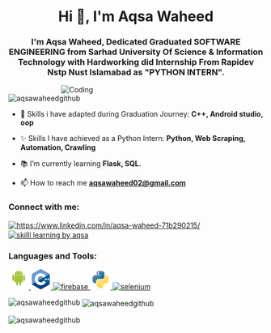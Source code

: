 <h1 align="center">Hi 👋, I'm Aqsa Waheed</h1>
<h3 align="center">I'm Aqsa Waheed, Dedicated Graduated SOFTWARE ENGINEERING from Sarhad University Of Science & Information Technology with Hardworking did Internship From Rapidev Nstp Nust Islamabad as "PYTHON INTERN".</h3>
<img align="right" alt="Coding" width="400" src="https://th.bing.com/th/id/R.f0fef1eb96e50c4820eee35462a62ab2?rik=OL8TvqhmzhIhrg&pid=ImgRaw&r=0")


<p align="left"> <img src="https://komarev.com/ghpvc/?username=aqsawaheedgithub&label=Profile%20views&color=0e75b6&style=flat" alt="aqsawaheedgithub" /> </p>

- 🔭 Skills i have adapted during Graduation Journey: **C++, Android studio, oop**

- ✨ Skills I have achieved as a Python Intern: **Python, Web Scraping, Automation, Crawling**

- 📚 I’m currently learning **Flask, SQL.**

- 📫 How to reach me **aqsawaheed02@gmail.com**

<h3 align="left">Connect with me:</h3>
<p align="left">
<a href="https://linkedin.com/in/https://www.linkedin.com/in/aqsa-waheed-71b290215/" target="blank"><img align="center" src="https://raw.githubusercontent.com/rahuldkjain/github-profile-readme-generator/master/src/images/icons/Social/linked-in-alt.svg" alt="https://www.linkedin.com/in/aqsa-waheed-71b290215/" height="30" width="40" /></a>
<a href="https://www.youtube.com/c/skilll learning by aqsa" target="blank"><img align="center" src="https://raw.githubusercontent.com/rahuldkjain/github-profile-readme-generator/master/src/images/icons/Social/youtube.svg" alt="skilll learning by aqsa" height="30" width="40" /></a>
</p>

<h3 align="left">Languages and Tools:</h3>
<p align="left"> <a href="https://developer.android.com" target="_blank" rel="noreferrer"> <img src="https://raw.githubusercontent.com/devicons/devicon/master/icons/android/android-original-wordmark.svg" alt="android" width="40" height="40"/> </a> <a href="https://www.w3schools.com/cpp/" target="_blank" rel="noreferrer"> <img src="https://raw.githubusercontent.com/devicons/devicon/master/icons/cplusplus/cplusplus-original.svg" alt="cplusplus" width="40" height="40"/> </a> <a href="https://firebase.google.com/" target="_blank" rel="noreferrer"> <img src="https://www.vectorlogo.zone/logos/firebase/firebase-icon.svg" alt="firebase" width="40" height="40"/> </a> <a href="https://www.python.org" target="_blank" rel="noreferrer"> <img src="https://raw.githubusercontent.com/devicons/devicon/master/icons/python/python-original.svg" alt="python" width="40" height="40"/> </a> <a href="https://www.selenium.dev" target="_blank" rel="noreferrer"> <img src="https://raw.githubusercontent.com/detain/svg-logos/780f25886640cef088af994181646db2f6b1a3f8/svg/selenium-logo.svg" alt="selenium" width="40" height="40"/> </a> </p>

<p><img align="left" src="https://github-readme-stats.vercel.app/api/top-langs?username=aqsawaheedgithub&show_icons=true&locale=en&layout=compact" alt="aqsawaheedgithub" /></p>

<p>&nbsp;<img align="center" src="https://github-readme-stats.vercel.app/api?username=aqsawaheedgithub&show_icons=true&locale=en" alt="aqsawaheedgithub" /></p>

<p><img align="center" src="https://github-readme-streak-stats.herokuapp.com/?user=aqsawaheedgithub&" alt="aqsawaheedgithub" /></p>
